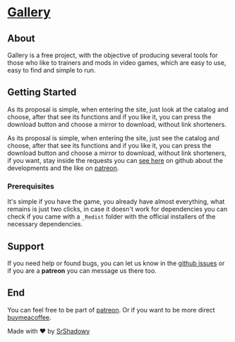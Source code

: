 # [Gallery](srshadowy.github.io/gallery/)

## About
Gallery is a free project, with the objective of producing several tools for those who like to trainers and mods in video games, which are easy to use, easy to find and simple to run.

## Getting Started
As its proposal is simple, when entering the site, just look at the catalog and choose, after that see its functions and if you like it, you can press the download button and choose a mirror to download, without link shorteners.

As its proposal is simple, when entering the site, just see the catalog and choose, after that see its functions and if you like it, you can press the download button and choose a mirror to download, without link shorteners, if you want, stay inside the requests you can [see here](https://github.com/SrShadowy/gallery/issues) on github about the developments and the like on [patreon](https://www.patreon.com/srshadowy).

### Prerequisites

It's simple if you have the game, you already have almost everything, what remains is just two clicks, in case it doesn't work for dependencies you can check if you came with a ```_Redist``` folder with the official installers of the necessary dependencies.

## Support
If you need help or found bugs, you can let us know in the [github issues](https://github.com/SrShadowy/gallery/issues) or if you are a **patreon** you can message us there too.


## End

You can feel free to be part of [patreon](https://www.patreon.com/srshadowy).
Or if you want to be more direct [buymeacoffee](https://www.buymeacoffee.com/SrShadowy).


Made with ❤ by [SrShadowy](https://github.com/SrShadowy/)

